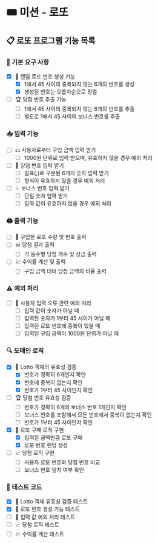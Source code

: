 # 🎟 미션 - 로또
## 📋 로또 프로그램 기능 목록

### 🎯 기본 요구 사항
- [x] 🔢 랜덤 로또 번호 생성 기능
    - [x] 1에서 45 사이의 중복되지 않는 6개의 번호를 생성
    - [x] 생성된 번호는 오름차순으로 정렬
- [ ] 🏆 당첨 번호 추출 기능
    - [ ] 1에서 45 사이의 중복되지 않는 6개의 번호를 추출
    - [ ] 별도로 1에서 45 사이의 보너스 번호를 추출

### 📥 입력 기능
- [ ] 💵 사용자로부터 구입 금액 입력 받기
    - [ ] 1000원 단위로 입력 받으며, 유효하지 않을 경우 예외 처리
- [ ] 📝 당첨 번호 입력 받기
    - [ ] 쉼표(,)로 구분된 6개의 숫자 입력 받기
    - [ ] 형식이 유효하지 않을 경우 예외 처리
- [ ] ✨ 보너스 번호 입력 받기
    - [ ] 단일 숫자 입력 받기
    - [ ] 입력 값이 유효하지 않을 경우 예외 처리

### 🖨 출력 기능
- [ ] 🎫 구입한 로또 수량 및 번호 출력
- [ ] 📊 당첨 결과 출력
    - [ ] 각 등수별 당첨 개수 및 상금 출력
- [ ] 💹 수익률 계산 및 출력
    - [ ] 구입 금액 대비 당첨 금액의 비율 출력

### ⚠️ 예외 처리
- [ ] 🚫 사용자 입력 오류 관련 예외 처리
    - [ ] 입력 값이 숫자가 아닐 때
    - [ ] 입력된 숫자가 1부터 45 사이가 아닐 때
    - [ ] 입력된 로또 번호에 중복이 있을 때
    - [ ] 입력된 구입 금액이 1000원 단위가 아닐 때

### 🔍 도메인 로직
- [x] 🧾 Lotto 객체의 유효성 검증
    - [x] 번호가 정확히 6개인지 확인
    - [x] 번호에 중복이 없는지 확인
    - [x] 번호가 1부터 45 사이인지 확인
- [ ] 🏆 당첨 번호 유효성 검증
    - [ ] 번호가 정확히 6개와 보너스 번호 1개인지 확인
    - [ ] 보너스 번호를 포함해서 모든 번호에서 중복이 없는지 확인
    - [ ] 번호가 1부터 45 사이인지 확인
- [x] 🛒 로또 구매 로직 구현
    - [x] 입력된 금액만큼 로또 구매
    - [x] 로또 번호 랜덤 생성
- [ ] 📈 당첨 로직 구현
    - [ ] 사용자 로또 번호와 당첨 번호 비교
    - [ ] 보너스 번호 일치 여부 확인

### 🧪 테스트 코드
- [x] 🧾 Lotto 객체 유효성 검증 테스트
- [x] 🔢 로또 번호 생성 기능 테스트
- [ ] 🚫 입력 값 예외 처리 테스트
- [ ] 📈 당첨 로직 테스트
- [ ] 💹 수익률 계산 테스트